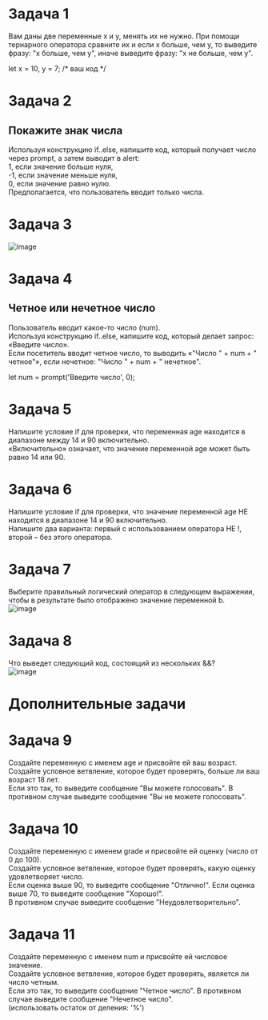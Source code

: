 # Задача 1  
Вам даны две переменные x и y, менять их не нужно. При помощи тернарного оператора сравните их и если x больше, чем y, то выведите фразу: "x больше, чем y", иначе выведите фразу: "x не больше, чем y".  

let x = 10, y = 7; /* ваш код */  

# Задача 2  
## Покажите знак числа  
Используя конструкцию if..else, напишите код, который получает число через prompt, а затем выводит в alert:  
1, если значение больше нуля,  
-1, если значение меньше нуля,  
0, если значение равно нулю.  
Предполагается, что пользователь вводит только числа.  

# Задача 3  
![image](https://user-images.githubusercontent.com/113675674/210323319-0d499e62-034f-418f-bce9-51a94fe849e4.png)  

# Задача 4  
## Четное или нечетное число  
Пользователь вводит какое-то число (num).  
Используя конструкцию if..else, напишите код, который делает запрос: «Введите число».  
Если посетитель вводит четное число, то выводить «"Число " + num + " четное"», если нечетное: "Число " + num + " нечетное".  

let num = prompt('Введите число', 0);  

# Задача 5  
Напишите условие if для проверки, что переменная age находится в диапазоне между 14 и 90 включительно.  
«Включительно» означает, что значение переменной age может быть равно 14 или 90.  

# Задача 6  
Напишите условие if для проверки, что значение переменной age НЕ находится в диапазоне 14 и 90 включительно.  
Напишите два варианта: первый с использованием оператора НЕ !, второй – без этого оператора.  

# Задача 7  
Выберите правильный логический оператор в следующем выражении, чтобы в результате было отображено значение переменной b.  
![image](https://user-images.githubusercontent.com/113675674/210324111-10350199-0c7c-400c-a1f6-8190205a5b7b.png)  

# Задача 8  
Что выведет следующий код, состоящий из нескольких &&?  
![image](https://user-images.githubusercontent.com/113675674/210324222-f37ac665-757b-4011-822f-66bd11d565c3.png)  

# Дополнительные задачи  

# Задача 9  
Создайте переменную с именем age и присвойте ей ваш возраст. Создайте условное ветвление, которое будет проверять, больше ли ваш возраст 18 лет.   
Если это так, то выведите сообщение "Вы можете голосовать". В противном случае выведите сообщение "Вы не можете голосовать".  

# Задача 10  
Создайте переменную с именем grade и присвойте ей оценку (число от 0 до 100).   
Создайте условное ветвление, которое будет проверять, какую оценку удовлетворяет число.   
Если оценка выше 90, то выведите сообщение "Отлично!". Если оценка выше 70, то выведите сообщение "Хорошо!".   
В противном случае выведите сообщение "Неудовлетворительно".  

# Задача 11  
Создайте переменную с именем num и присвойте ей числовое значение.   
Создайте условное ветвление, которое будет проверять, является ли число четным.   
Если это так, то выведите сообщение "Четное число". В противном случае выведите сообщение "Нечетное число".  
(использовать остаток от деления: '%')  
 








